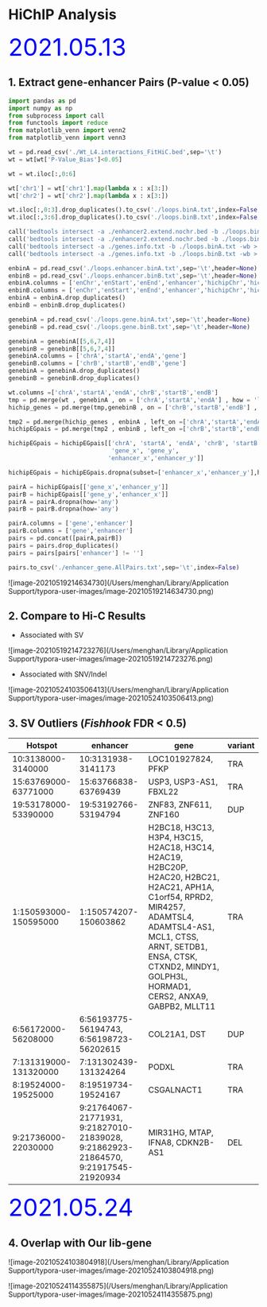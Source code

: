 # HiChIP Analysis

<font color = blue><font size= 8> 2021.05.13 </font></font>

## 1. Extract gene-enhancer Pairs (P-value < 0.05)

```python
import pandas as pd
import numpy as np
from subprocess import call
from functools import reduce
from matplotlib_venn import venn2
from matplotlib_venn import venn3

wt = pd.read_csv('./Wt_L4.interactions_FitHiC.bed',sep='\t')
wt = wt[wt['P-Value_Bias']<0.05]  

wt = wt.iloc[:,0:6]

wt['chr1'] = wt['chr1'].map(lambda x : x[3:])
wt['chr2'] = wt['chr2'].map(lambda x : x[3:])

wt.iloc[:,0:3].drop_duplicates().to_csv('./loops.binA.txt',index=False,sep='\t',header=None)
wt.iloc[:,3:6].drop_duplicates().to_csv('./loops.binB.txt',index=False,sep='\t',header=None)

call('bedtools intersect -a ./enhancer2.extend.nochr.bed -b ./loops.binA.txt -wb > loops.enhancer.binA.txt',shell=True)
call('bedtools intersect -a ./enhancer2.extend.nochr.bed -b ./loops.binB.txt -wb > loops.enhancer.binB.txt',shell=True)
call('bedtools intersect -a ./genes.info.txt -b ./loops.binA.txt -wb > loops.gene.binA.txt',shell=True)
call('bedtools intersect -a ./genes.info.txt -b ./loops.binB.txt -wb > loops.gene.binB.txt',shell=True)

enbinA = pd.read_csv('./loops.enhancer.binA.txt',sep='\t',header=None)
enbinB = pd.read_csv('./loops.enhancer.binB.txt',sep='\t',header=None)
enbinA.columns = ['enChr','enStart','enEnd','enhancer','hichipChr','hichipStart','hichipEnd']
enbinB.columns = ['enChr','enStart','enEnd','enhancer','hichipChr','hichipStart','hichipEnd']
enbinA = enbinA.drop_duplicates()
enbinB = enbinB.drop_duplicates()

genebinA = pd.read_csv('./loops.gene.binA.txt',sep='\t',header=None)
genebinB = pd.read_csv('./loops.gene.binB.txt',sep='\t',header=None)

genebinA = genebinA[[5,6,7,4]]
genebinB = genebinB[[5,6,7,4]]
genebinA.columns = ['chrA','startA','endA','gene']
genebinB.columns = ['chrB','startB','endB','gene']
genebinA = genebinA.drop_duplicates()
genebinB = genebinB.drop_duplicates()

wt.columns =['chrA','startA','endA','chrB','startB','endB']
tmp = pd.merge(wt , genebinA , on = ['chrA','startA','endA'] , how = 'left')
hichip_genes = pd.merge(tmp,genebinB , on = ['chrB','startB','endB'] , how = 'left')

tmp2 = pd.merge(hichip_genes , enbinA , left_on =['chrA','startA','endA'] ,right_on = ['hichipChr','hichipStart','hichipEnd'] ,how='left')
hichipEGpais = pd.merge(tmp2 , enbinB , left_on =['chrB','startB','endB'] ,right_on = ['hichipChr','hichipStart','hichipEnd'] ,how='left')

hichipEGpais = hichipEGpais[['chrA', 'startA', 'endA', 'chrB', 'startB', 'endB', 
                             'gene_x', 'gene_y',
                            'enhancer_x','enhancer_y']]

hichipEGpais = hichipEGpais.dropna(subset=['enhancer_x','enhancer_y'],how='all')

pairA = hichipEGpais[['gene_x','enhancer_y']]
pairB = hichipEGpais[['gene_y','enhancer_x']]
pairA = pairA.dropna(how='any')
pairB = pairB.dropna(how='any')

pairA.columns = ['gene','enhancer']
pairB.columns = ['gene','enhancer']
pairs = pd.concat([pairA,pairB])
pairs = pairs.drop_duplicates()
pairs = pairs[pairs['enhancer'] != '']

pairs.to_csv('./enhancer_gene.AllPairs.txt',sep='\t',index=False)

```

![image-20210519214634730](/Users/menghan/Library/Application Support/typora-user-images/image-20210519214634730.png)

## 2. Compare to Hi-C Results

* Associated with SV

![image-20210519214723276](/Users/menghan/Library/Application Support/typora-user-images/image-20210519214723276.png)

* Associated with SNV/Indel

![image-20210524103506413](/Users/menghan/Library/Application Support/typora-user-images/image-20210524103506413.png)

## 3. SV Outliers (*Fishhook* FDR < 0.5)

| Hotspot               | enhancer                                                     | gene                                                         | variant |
| --------------------- | ------------------------------------------------------------ | ------------------------------------------------------------ | ------- |
| 10:3138000-3140000    | 10:3131938-3141173                                           | LOC101927824, PFKP                                           | TRA     |
| 15:63769000-63771000  | 15:63766838-63769439                                         | USP3, USP3-AS1, FBXL22                                       | TRA     |
| 19:53178000-53390000  | 19:53192766-53194794                                         | ZNF83, ZNF611, ZNF160                                        | DUP     |
| 1:150593000-150595000 | 1:150574207-150603862                                        | H2BC18, H3C13, H3P4, H3C15, H2AC18, H3C14, H2AC19, H2BC20P, H2AC20,  H2BC21, H2AC21, APH1A, C1orf54, RPRD2, MIR4257, ADAMTSL4, ADAMTSL4-AS1, MCL1,  CTSS, ARNT, SETDB1, ENSA, CTSK, CTXND2, MINDY1, GOLPH3L, HORMAD1, CERS2,  ANXA9, GABPB2, MLLT11 | TRA     |
| 6:56172000-56208000   | 6:56193775-56194743, 6:56198723-56202615                     | COL21A1, DST                                                 | DUP     |
| 7:131319000-131320000 | 7:131302439-131324264                                        | PODXL                                                        | TRA     |
| 8:19524000-19525000   | 8:19519734-19524167                                          | CSGALNACT1                                                   | TRA     |
| 9:21736000-22030000   | 9:21764067-21771931, 9:21827010-21839028, 9:21862923-21864570,  9:21917545-21920934 | MIR31HG, MTAP, IFNA8, CDKN2B-AS1                             | DEL     |



<font color = blue><font size= 8> 2021.05.24 </font></font>

## 4. Overlap with Our lib-gene

![image-20210524103804918](/Users/menghan/Library/Application Support/typora-user-images/image-20210524103804918.png)

![image-20210524114355875](/Users/menghan/Library/Application Support/typora-user-images/image-20210524114355875.png)

